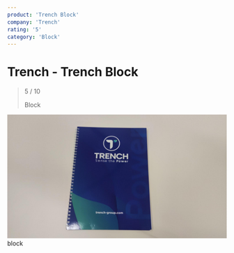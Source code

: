 ```yaml
---
product: 'Trench Block'
company: 'Trench'
rating: '5'
category: 'Block'
---
```


# Trench - Trench Block
>
> 5 / 10
>
> Block

![Trench Block](assets\trench-trench-block-6945ea7f-3215-40ed-9687-3cd33c0374bd.jpg)
block
